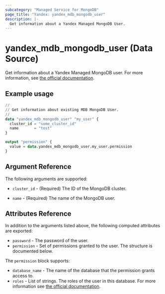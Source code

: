 ```yaml
---
subcategory: "Managed Service for MongoDB"
page_title: "Yandex: yandex_mdb_mongodb_user"
description: |-
  Get information about a Yandex Managed MongoDB User.
---
```


# yandex_mdb_mongodb_user (Data Source)

Get information about a Yandex Managed MongoDB user. For more information, see [the official documentation](https://yandex.cloud/docs/managed-mongodb/).

## Example usage

```terraform
//
// Get information about existing MDB MongoDB User.
//
data "yandex_mdb_mongodb_user" "my_user" {
  cluster_id = "some_cluster_id"
  name       = "test"
}

output "permission" {
  value = data.yandex_mdb_mongodb_user.my_user.permission
}
```

## Argument Reference

The following arguments are supported:

* `cluster_id` - (Required) The ID of the MongoDB cluster.

* `name` - (Required) The name of the MongoDB user.

## Attributes Reference

In addition to the arguments listed above, the following computed attributes are exported:

* `password` - The password of the user.
* `permission` - Set of permissions granted to the user. The structure is documented below.

The `permission` block supports:

* `database_name` - The name of the database that the permission grants access to.
* `roles` - List of strings. The roles of the user in this database. For more information see [the official documentation](https://yandex.cloud/docs/managed-mongodb/concepts/users-and-roles).
